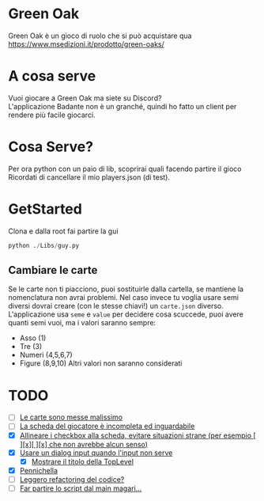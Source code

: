 # Green Oak
Green Oak è un gioco di ruolo che si può acquistare qua  
https://www.msedizioni.it/prodotto/green-oaks/

# A cosa serve
Vuoi giocare a Green Oak ma siete su Discord?  
L'applicazione Badante non è un granché, quindi ho fatto un client per rendere più facile giocarci.

# Cosa Serve?
Per ora python con un paio di lib, scoprirai quali facendo partire il gioco  
Ricordati di cancellare il mio players.json (di test).

# GetStarted
Clona e dalla root fai partire la gui
```python
python ./Libs/guy.py
```

## Cambiare le carte
Se le carte non ti piacciono, puoi sostituirle dalla cartella, se mantiene la nomenclatura non avrai problemi. 
Nel caso invece tu voglia usare semi diversi dovrai creare (con le stesse chiavi!) un `carte.json` diverso.  
L'applicazione usa `seme` e `value` per decidere cosa scuccede, puoi avere quanti semi vuoi, ma i valori saranno sempre: 
- Asso (1)
- Tre (3)
- Numeri (4,5,6,7)
- Figure (8,9,10)
Altri valori non saranno considerati

# TODO
- [ ] [Le carte sono messe malissimo](/../../issues/1)
- [ ] [La scheda del giocatore è incompleta ed inguardabile](/../../issues/2)
- [x] [Allineare i checkbox alla scheda, evitare situazioni strane (per esempio [ ][x][ ][x] che non avrebbe alcun senso)](/../../issues/3)
- [x] [Usare un dialog input quando l'input non serve](/../../issues/4)
  - [x] [Mostrare il titolo della TopLevel](/../../issues/5)
- [x] [Pennichella](/../../issues/6)
- [ ] [Leggero refactoring del codice?](/../../issues/7)
- [ ] [Far partire lo script dal main magari...](/../../issues/8)

